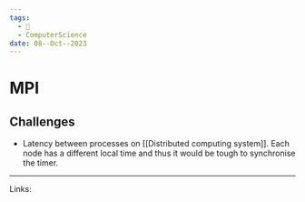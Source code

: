 ```yaml
---
tags:
  - 🌱
  - ComputerScience
date: 08--Oct--2023
---
```

# MPI
## Challenges
- Latency between processes on [[Distributed computing system]]. Each node has a different local time and thus it would be tough to synchronise the timer.

---
Links:
